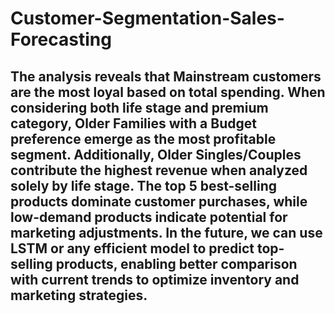 # Customer-Segmentation-Sales-Forecasting

## The analysis reveals that **Mainstream** customers are the most loyal based on total spending. When considering both **life stage and premium category**, **Older Families with a Budget preference** emerge as the most profitable segment. Additionally, **Older Singles/Couples** contribute the highest revenue when analyzed solely by life stage. The **top 5 best-selling products** dominate customer purchases, while **low-demand products** indicate potential for marketing adjustments. In the future, we can use **LSTM or any efficient model** to predict top-selling products, enabling better comparison with current trends to optimize inventory and marketing strategies.
